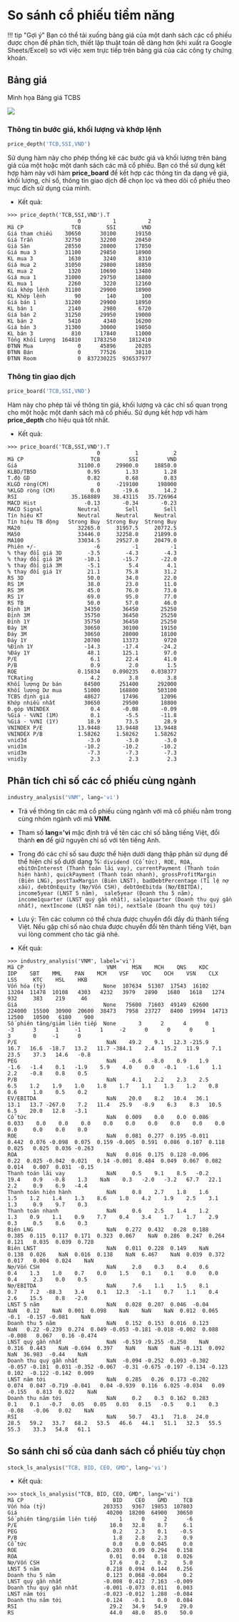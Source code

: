 # So sánh cổ phiếu tiềm năng
!!! tip  "Gợi ý"
    Bạn có thể tải xuống bảng giá của một danh sách các cổ phiếu được chọn để phân tích, thiết lập thuật toán dễ dàng hơn (khi xuất ra Google Sheets/Excel) so với việc xem trực tiếp trên bảng giá của các công ty chứng khoán.

## Bảng giá

Minh họa Bảng giá TCBS

![](../assets/images/tcbs_trading_board_sector.png)

### Thông tin bước giá, khối lượng và khớp lệnh
```python
price_depth('TCB,SSI,VND')
```
Sử dụng hàm này cho phép thống kê các bước giá và khối lượng trên bảng giá của một hoặc một danh sách các mã cổ phiếu. Bạn có thể sử dụng kết hợp hàm này với hàm **price_board** để kết hợp các thông tin đa dạng về giá, khối lượng, chỉ số, thông tin giao dịch để chọn lọc và theo dõi cổ phiếu theo mục đích sử dụng của mình.

- Kết quả:

```shell
>>> price_depth('TCB,SSI,VND').T
                      0          1          2
Mã CP               TCB        SSI        VND
Giá tham chiếu    30650      30100      19150
Giá Trần          32750      32200      20450
Giá Sàn           28550      28000      17850
Giá mua 3         31100      29850      18900
KL mua 3           1630       3240       8310
Giá mua 2         31050      29800      18850
KL mua 2           1320      10690      13480
Giá mua 1         31000      29750      18800
KL mua 1           2260       3220      12160
Giá khớp lệnh     31100      29900      18900
KL Khớp lệnh         90        140        100
Giá bán 1         31200      29900      18950
KL bán 1           2140       2980       6720
Giá bán 2         31250      29950      19000
KL bán 2           5410       4340      16200
Giá bán 3         31300      30000      19050
KL bán 3            810      17840      11000
Tổng Khối Lượng  164810    1783250    1812410
ĐTNN Mua              0      45896      20285
ĐTNN Bán              0      77526      38110
ĐTNN Room             0  837230225  936537977
```

### Thông tin giao dịch

```python
price_board('TCB,SSI,VND')
```
Hàm này cho phép tải về thông tin giá, khối lượng và các chỉ số quan trọng cho một hoặc một danh sách mã cổ phiếu. Sử dụng kết hợp với hàm **price_depth** cho hiệu quả tốt nhất.

- Kết quả:

```shell
>>> price_board('TCB,SSI,VND').T
                            0           1           2
Mã CP                     TCB         SSI         VND
Giá                   31100.0     29900.0     18850.0
KLBD/TB5D                0.95        1.33        1.28
T.độ GD                  0.82        0.68        0.83
KLGD ròng(CM)               0     -219100      198000
%KLGD ròng (CM)           0.0       -19.6        14.2
RSI                 35.168889    38.43115   35.726964
MACD Hist               -0.13       -0.34       -0.23
MACD Signal           Neutral        Sell        Sell
Tín hiệu KT           Neutral     Neutral     Neutral
Tín hiệu TB động   Strong Buy  Strong Buy  Strong Buy
MA20                  32265.0     31957.5     20772.5
MA50                  33446.0     32258.0     21899.0
MA100                 33034.5     29527.0     20479.0
Phiên +/-                  -6          -1          -1
% thay đổi giá 3D        -3.5        -4.3        -4.3
% thay đổi giá 1M       -10.1       -15.7       -22.0
% thay đổi giá 3M        -5.1         5.4         4.1
% thay đổi giá 1Y        21.1        75.8        31.2
RS 3D                    50.0        34.0        22.0
RS 1M                    38.0        23.0        11.0
RS 3M                    45.0        76.0        73.0
RS 1Y                    69.0        95.0        77.0
RS TB                    50.0        57.0        46.0
Đỉnh 1M                 34350       36450       25250
Đỉnh 3M                 35750       36450       25250
Đỉnh 1Y                 35750       36450       25250
Đáy 1M                  30650       30100       19150
Đáy 3M                  30650       28000       18100
Đáy 1Y                  20700       13373        9720
%Đỉnh 1Y                -14.3       -17.4       -24.2
%Đáy 1Y                  48.1       125.1        97.0
P/E                       6.1        22.4        41.0
P/B                       0.9         2.0         1.5
ROE                   0.15834    0.090235    0.038377
TCRating                  4.2         3.8         3.8
Khối lượng Dư bán       84500      251400      292000
Khối lượng Dư mua       51000      168800      503100
TCBS định giá           48627       17496       12096
Khớp nhiều nhất         30650       29500       18800
Đ.góp VNINDEX             0.4       -0.08       -0.09
%Giá - %VNI (1M)          0.1        -5.5       -11.8
%Giá - %VNI (1Y)         18.9        73.5        28.9
VNINDEX P/E           13.9448     13.9448     13.9448
VNINDEX P/B           1.58262     1.58262     1.58262
vnid3d                   -3.0        -3.0        -3.0
vnid1m                  -10.2       -10.2       -10.2
vnid3m                   -7.3        -7.3        -7.3
vnid1y                    2.3         2.3         2.3
```

## Phân tích chỉ số các cổ phiếu cùng ngành

```python
industry_analysis("VNM", lang='vi')
```
- Trả về thông tin các mã cổ phiếu cùng ngành với mã cổ phiếu nằm trong cùng nhóm ngành với mã **VNM**.
- Tham số **lang='vi** mặc định trả về tên các chỉ số bằng tiếng Việt, đổi thành **en** để giữ nguyên chỉ số với tên tiếng Anh.

- Trong đó các chỉ số sau được thể hiện dưới dạng thập phân sử dụng để thể hiện chỉ số dưới dạng %: 
  ```dividend (Cổ tức), ROE, ROA, ebitOnInterest (Thanh toán lãi vay), currentPayment (Thanh toán hiện hành), quickPayment (Thanh toán nhanh), grossProfitMargin (Biên LNG), postTaxMargin (Biên LNST), badDebtPercentage (Tỉ lệ nợ xấu), debtOnEquity (Nợ/Vốn CSH), debtOnEbitda (Nợ/EBITDA), income5year (LNST 5 năm),  sale5year (Doanh thu 5 năm), income1quarter (LNST quý gần nhất), sale1quarter (Doanh thu quý gần nhất), nextIncome (LNST năm tới), nextSale (Doanh thu quý tới)```
- Lưu ý: Tên các column có thể chưa được chuyển đổi đầy đủ thành tiếng Việt. Nếu gặp chỉ số nào chưa được chuyển đổi tên thành tiếng Việt, bạn vui lòng comment cho tác giả nhé.

- Kết quả:

```shell
>>> industry_analysis('VNM', label='vi')
Mã CP                          VNM     MSN    MCH    QNS    KDC     IDP    SBT    MML    PAN    MCM    VSF    VOC    OCH    VSN    CLX    LSS     KTC    HSL    HKB
Vốn hóa (tỷ)                  None  107634  51307  17543  16102   13204  11478  10108   4303   4232   3979   2890   1680   1618   1274    932     383    219     46
Giá                           None   75600  71603  49149  62600  224000  15500  30900  20600  38473   7958  23727   8400  19994  14713  12500   10500   6180    900
Số phiên tăng/giảm liên tiếp  None       3      2      4      0      -3      3      1     -1      1     -2      0      0      0      1      3       0     -1      0
P/E                            NaN    49.2    9.1   12.3 -215.9    16.7   16.6  -18.7   13.2   11.7 -384.1    2.4   15.2   11.9    7.1   23.5    37.3   14.6   -0.8
PEG                            NaN    -0.6   -8.0    0.9    1.9    -1.6   -1.4    0.1   -1.9    5.9    4.0    0.0   -0.1   -1.6    1.1    2.2    -0.8    0.8    0.5
P/B                            NaN     4.1    2.2    2.3    2.5     6.5    1.2    1.9    1.0    1.8    1.7    1.1    1.3    1.2    0.8    0.6     1.0    0.5    0.2
EV/EBITDA                      NaN    20.0    8.2   10.4   36.1    13.1   13.7 -267.0    7.2   11.4   25.9   -8.9    6.3    8.3   10.5    6.5    20.0   12.8   -3.1
Cổ tức                         NaN   0.009    0.0    0.0  0.086   0.033    0.0    0.0    0.0    0.0    0.0    0.0    0.0    0.0    0.0    0.0     0.0    0.0    0.0
ROE                            NaN   0.081  0.277  0.195 -0.011   0.442  0.076 -0.098  0.075  0.159 -0.005  0.591  0.086  0.107  0.118  0.025   0.025  0.036 -0.263
ROA                            NaN   0.016  0.175  0.128 -0.006    0.22  0.025 -0.042  0.021   0.14 -0.001  0.484  0.049  0.067  0.082  0.014   0.007  0.031  -0.15
Thanh toán lãi vay             NaN     0.5    9.1    8.5   -0.2    19.4    0.9   -0.8    1.3    NaN    0.3   -2.0   -3.2   67.7   22.1    2.2     0.9    6.9   -4.4
Thanh toán hiện hành           NaN     0.8    2.7    1.8    1.6     1.5    1.2    1.4    1.3    8.6    1.0    4.2    1.9    2.5    3.1    1.3     0.9    9.7    0.3
Thanh toán nhanh               NaN     0.6    2.5    1.4    1.2     1.3    0.9    1.1    0.9    7.7    0.4    3.4    1.7    1.7    2.9    0.3     0.5    8.6    0.3
Biên LNG                       NaN   0.272  0.432   0.28  0.188   0.385  0.115  0.117  0.171  0.323  0.067    NaN  0.286  0.247  0.264  0.121   0.035  0.039  0.728
Biên LNST                      NaN   0.011  0.228  0.149    NaN   0.138  0.026    NaN  0.016  0.138    NaN  6.467    NaN  0.039  0.372  0.017   0.004  0.024    NaN
Nợ/Vốn CSH                     NaN     2.0    0.3    0.4    0.6     0.4    1.3    1.0    0.7    0.0    1.5    0.1    0.1    0.0    0.0    0.4     2.3    0.0    0.5
Nợ/EBITDA                      NaN     7.6    1.1    1.5    8.1     0.7    7.2  -88.3    3.4    0.1   12.3   -1.1    0.7    1.1    0.4    2.6    15.5    0.8   -2.0
LNST 5 năm                     NaN   0.028  0.207  0.046  -0.04     NaN   0.12    NaN  0.001  0.098    NaN    NaN    NaN  0.012  0.065   -0.1  -0.157 -0.081    NaN
Doanh thu 5 năm                NaN   0.152  0.153  0.016  0.123     NaN   0.22 -0.239  0.274  0.049 -0.053 -0.181 -0.018 -0.002  0.088 -0.008   0.067   0.16 -0.474
LNST quý gần nhất              NaN  -0.519 -0.255 -0.258    NaN   0.316  0.443    NaN -0.694  0.397    NaN    NaN    NaN -0.131  0.092    NaN  36.983  -0.44    NaN
Doanh thu quý gần nhất         NaN  -0.094 -0.252  0.093 -0.302  -0.057 -0.181  0.031 -0.352 -0.067  -0.31 -0.675 -0.197 -0.134 -0.123  0.102  -0.122 -0.142  0.009
LNST năm tới                   NaN   0.285   0.26  0.173 -0.202   0.074  0.047 -0.719 -0.041   0.04 -0.939  0.116  6.025 -0.034   0.09 -0.155   0.813  0.022    NaN
Doanh thu năm tới              NaN     0.2    0.3  0.162  0.283     0.1    0.1   -0.7   0.05   0.05   0.03   0.15   -0.5    0.1    0.3  -0.08   -0.06   0.02    NaN
RSI                            NaN    50.7   43.1   71.8   24.0    28.5   59.2   33.7   68.2   53.5   46.6   44.1   51.1   32.3   55.5   55.3    33.3   54.8   61.1
```

## So sánh chỉ số của danh sách cổ phiếu tùy chọn
```python
stock_ls_analysis("TCB, BID, CEO, GMD", lang='vi')
```

- Kết quả:

```shell
>>> stock_ls_analysis("TCB, BID, CEO, GMD", lang='vi')
Mã CP                            BID    CEO    GMD     TCB
Vốn hóa (tỷ)                  203353   9367  19853  107803
Giá                            40200  18200  64900   30650
Số phiên tăng/giảm liên tiếp       1      0      2      -6
P/E                             10.0   32.8    8.7     6.1
PEG                              0.2    2.3    0.1    -0.5
P/B                              1.8    2.8    2.3     0.9
Cổ tức                           0.0    0.0  0.045     0.0
ROE                            0.203   0.09  0.294   0.158
ROA                             0.01   0.04   0.18   0.026
Nợ/Vốn CSH                      17.6    0.2    0.2     5.0
LNST 5 năm                     0.218  0.094  0.144   0.256
Doanh thu 5 năm                0.123  0.068 -0.004     0.2
LNST quý gần nhất             -0.008  0.412  7.163  -0.009
Doanh thu quý gần nhất        -0.001 -0.073  0.011   0.003
LNST năm tới                  -0.023 -0.012  1.288  -0.084
Doanh thu năm tới              0.124   -0.1    0.0   0.084
RSI                             29.2   34.9   54.9    29.0
RS                              44.0   48.0   85.0    50.0
```
